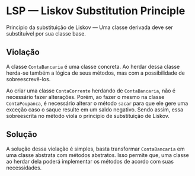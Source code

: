 # LSP — Liskov Substitution Principle

Princípio da substituição de Liskov — Uma classe derivada deve ser substituível por sua classe base.

## Violação

A classe `ContaBancaria` é uma classe concreta. Ao herdar dessa classe herda-se também a lógica de seus métodos, mas com a possibilidade de sobreescrevê-los.

Ao criar uma classe `ContaCorrente` herdando de `ContaBancaria`, não é necessário fazer alterações. Porém, ao fazer o mesmo na classe `ContaPoupanca`, é necessário alterar o método `sacar` para que ele gere uma exceção caso o saque resulte em um saldo negativo. Sendo assim, essa sobreescrita no método viola o princípio de substituição de Liskov.


## Solução

A solução dessa violação é simples, basta transformar `ContaBancaria` em uma classe abstrata com métodos abstratos. Isso permite que, uma classe ao herdar dela poderá implementar os métodos de acordo com suas necessidades.

